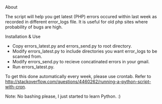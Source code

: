About

The script will help you get latest (PHP) errors occured within last week as recorded in different error_logs file. It is useful for old php sites where probability of bugs are high.

Installation & Use

* Copy errors_latest.py and errors_send.py to root directory.
* Modify errors_latest.py to include directories you want error_logs to be scanned from.
* Modify errors_send.py to recieve concatinated errors in your gmail.
* Run errors_latest.py.

To get this done automatically every week, please use crontab. Refer to http://stackoverflow.com/questions/4460262/running-a-python-script-with-cron.

Note: No bashing please, I just started to learn Python. :)
